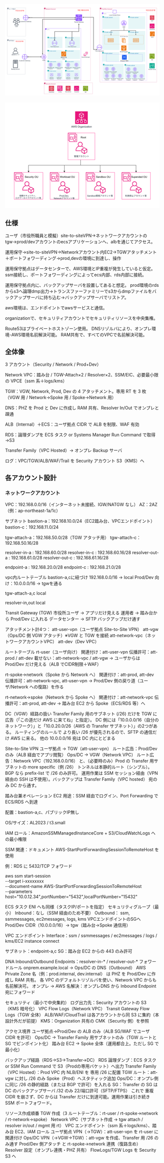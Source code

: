 ![アーキテクチャ図](./image/アーキテクチャ図.png)
---
![Organization図](./image/Organization.png)

## 仕様

ユーザ（市役所職員と模擬）site-to-siteVPN→ネットワークアカウントのtgw→prod/devアカウントのecsアプリケーションへ、albを通じてアクセス。

運用保守→site-to-siteVPN→Networkアカウント内EC2→TGWアタッチメント＋ポートフォワーディング→prod,devの環境に到達し、操作

運用保守拠点はデータセンターで、AWS環境とIP重複が発生していると仮定。ssm接続し、ポートフォワーディングによってecs内部、rds内部に接続。

運用保守拠点内に、バックアップサーバを設置してあると想定。
prod環境のrdsからs3へ論理dmp出力→トランスファーファミリーでs3からdmpファイルをバックアップサーバに持ち込む→バックアップサーバでリストア。

aws環境は、エンドポイントでawsサービスと通信。

organizationで、セキュリティアカウントでセキュリティリソースを中央集権。

Route53はプライベートホストゾーン使用。
DNSリゾルバにより、オンプレ環境-AWS環境名前解決可能。
RAM共有で、すべてのVPCで名前解決可能。

## 全体像

3 アカウント（Security / Network / Prod+Dev）

Network VPC：踏み台 / TGW-Attach×2 / Resolver×2、SSM/EIC、必要最小限の VPCE（ssm 系＋logs/kms）

TGW：VGW, Network, Prod, Dev の 4 アタッチメント。専用 RT を 3 枚（VGW 用 / Network→Spoke 用 / Spoke→Network 用）

DNS：PHZ を Prod と Dev に作成し RAM 共有、Resolver In/Out でオンプレと疎通

ALB（Internal）＋ECS：ユーザ拠点 CIDR で ALB を制限、WAF 有効

RDS：論理ダンプを ECS タスク or Systems Manager Run Command で取得→S3

Transfer Family（VPC Hosted）→ オンプレ Backup サーバ

ログ：VPC/TGW/ALB/WAF/Trail を Security アカウント S3（KMS）へ

## 各アカウント設計

### ネットワークアカウント

VPC：192.168.0.0/16（インターネット未接続、IGW/NATGW なし）
AZ：2AZ（例：ap-northeast-1a/1c）

サブネット
bastion-a：192.168.10.0/24（EC2踏み台、VPCエンドポイント）
bastion-c：192.168.11.0/24

tgw-attach-a：192.168.50.0/28（TGW アタッチ用）
tgw-attach-c：192.168.50.16/28

resolver-in-a : 192.168.60.0/28
resolver-in-c : 192.168.60.16/28
resolver-out-a : 192.168.61.0/28
resolver-out-c : 192.168.61.16/28

endpoint-a : 192.168.20.0/28
endpoint-c : 192.168.21.0/28

vpc内ルートテーブル
bastion-a,cに紐づけ
192.168.0.0/16 → local
Prod/Dev 向け：10.0.0.0/16 → tgwを通る

tgw-attach-a,c
local

resolver-in,out
local

Transit Gateway (TGW)
市役所ユーザ → アプリだけ見える
運用者 → 踏み台から Prod/Dev に入れる
データセンター → SFTP バックアップだけ通す


アタッチメント計4つ：
att-user-vpn（ユーザ拠点 Site-to-Site VPN）
att-vgw（Ops/DC 側 VGW アタッチ）※VGW と TGW を接続
att-network-vpc（ネットワークアカウントVPC）
att-dev（Dev VPC）


ルートテーブル
rt-user（ユーザ向け）
関連付け：att-user-vpn
伝播許可：att-prod / att-dev
載せない：att-network-vpc / att-vgw
→ ユーザからは Prod/Dev だけ見える（ALB でCIDR制限＋WAF）

rt-spoke→network（Spoke から Network へ）
関連付け：att-prod, att-dev
伝播許可：att-network-vpc, att-user-vpn
→ Prod/Dev 側の戻り道（ユーザ/Network への復路）を作る

rt-network→spoke（Network から Spoke へ）
関連付け：att-network-vpc
伝播許可：att-prod, att-dev
→ 踏み台 EC2 から Spoke（ECS/RDS 等）へ

DC（VGW）経路の扱い
Transfer Family 用のサブネット (/26) だけを TGW に広告（「この道だけ AWS に来てね」と指定）。
DC 側には「10.0.0.0/16（自分のネットワーク）」と「10.0.20.0/26（AWS の Transfer サブネット）」の2つがある。
ルーティングのルールで より長い /26 が優先されるので、SFTP の通信だけ AWS に来る。
他の 10.0.0.0/16 宛は DC 内にとどまる


Site-to-Site VPN
ユーザ拠点 → TGW（att-user-vpn）
ルート広告：Prod/Dev のみ（ALB 経由でアプリ閲覧）
Ops/DC → VGW（Network VPC）
ルート広告：Network VPC（192.168.0.0/16） と、（必要時のみ）Prod の Transfer 用サブネットの more specific（例 /26）
トンネルは本静的ルート（シンプル）。BGP なら prefix-list で /26 のみ許可。
運用作業は SSM セッション経由（VPN 経由の SSH は不使用）。バックアップは Transfer Family（VPC hosted） 宛のみ DC から通す。


踏み台兼オペレーション EC2
用途：SSM 経由でログイン、Port Forwarding で ECS/RDS へ到達

配置：bastion-a,c、パブリックIP無し

OS/サイズ：AL2023 / t3.small

IAM ロール：AmazonSSMManagedInstanceCore + S3/CloudWatchLogs への最小権限

SSM 関連：ドキュメント AWS-StartPortForwardingSessionToRemoteHost を使用

例：RDS に 5432/TCP フォワード

aws ssm start-session \
  --target i-xxxxxxxx \
  --document-name AWS-StartPortForwardingSessionToRemoteHost \
  --parameters host="10.0.12.34",portNumber="5432",localPortNumber="15432"

ECS タスク ENI へも同様（タスクIP/ポートを指定）
セキュリティグループ（最小）
Inbound：なし（SSM 経由のため不要）
Outbound：
ssm, ssmmessages, ec2messages, logs, kms VPCエンドポイントのSGへ
Prod/Dev CIDR（10.0.0.0/16）→ tgw（踏み台→Spoke 通信用）

 VPC エンドポイント
Interface：ssm / ssmmessages / ec2messages / logs / kms/EC2 instance connect

サブネット：endpoint-a,c
SG：踏み台 EC2 からの 443 のみ許可


DNA
Inbound/Outbound Endpoints：resolver-in-* / resolver-out-*
フォワードルール
onprem.example.local → Ops/DC の DNS（Outbound）
AWS Private Zone 名（例：prod.internal, dev.internal） は PHZ を Prod/Dev に作成し RAM 共有。
各 VPC のデフォルトリゾルバを使い、Network VPC からも名前解決可。
オンプレ → AWS 名解決：オンプレDNS から Inbound Endpoint 宛にフォワード


セキュリティ（最小で中央集約）
ログ出力先：Security アカウントの S3（KMS 暗号化）
VPC Flow Logs（Network VPC）
Transit Gateway Flow Logs（TGW 全体）
ALB/WAF/CloudTrail は各アカウントから同 S3 に集約（本設計外だが前提）
KMS：Organization 共有の CMK（Security 側）を参照

アクセス境界
ユーザ拠点→Prod/Dev の ALB のみ（ALB SG/WAF でユーザ CIDR を許可）
Ops/DC → Transfer Family 用サブネットのみ（TGW ルートと SG でピンポイント化）
踏み台 EC2 → Spoke 全体（運用都合上。ただし SG で最小化）


バックアップ経路（RDS→S3→Transfer→DC）
RDS 論理ダンプ：ECS タスク or SSM Run Command で S3（Prodの専用バケット）へ出力
Transfer Family（VPC Hosted）：Prod VPC 内 NLB/ENI を 専用 /26 に配置
TGW ルート：att-vgw に対し /26 のみ Spoke（Prod）へスタティック追加
Ops/DC：オンプレ側に同じ /26 の静的経路（または BGP で許可）を入れる
SG：Transfer の SG は DC のバックアップサーバ /32 のみ 22/端口許可（SFTP/FTPS）
これで 重複 CIDR を崩さず、DC からは Transfer だけに到達可能。運用作業は引き続き SSM ポートフォワード。


リソース作成順番
TGW 作成（3 ルートテーブル：rt-user / rt-spoke→network / rt-network→spoke）
Network VPC（サブネット作成 → tgw attach / resolver in/out / mgmt 用 rt）
VPC エンドポイント（ssm 系＋logs/kms）、踏み台 EC2、IAM ロール
ユーザ拠点 VPN（→TGW）：att-user-vpn を rt-user に関連付け
Ops/DC VPN（→VGW→TGW）：att-vgw を作成、Transfer 用 /26 のみ通す
Prod/Dev 側アタッチ と rt-spoke→network 連携（復路含め）
Resolver 設定（オンプレ連携・PHZ 共有）
FlowLogs/TGW Logs を Security S3 へ




